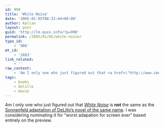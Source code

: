 ```yaml
---
id: 990
title: 'White Noise'
date: '2005-01-05T08:33:44+00:00'
author: Kellan
layout: post
guid: 'http://lm.quxx.info/?p=990'
permalink: /2005/01/05/white-noise/
typo_id:
    - '988'
mt_id:
    - '2683'
link_related:
    - ''
raw_content:
    - 'Am I only one who just figured out that <a href=\"http://www.imdb.com/title/tt0375210/\"><cite>White Noise</cite></a> is <b>not</b> the same as the <a href=\"http://laughingmeme.org/mlp/archives/2004_07.html#002238\">Sonnenfeld adaptation of DeLillo\''s novel of the same name</a>.  I was considering nominating it for \"worst adapation for screen ever\" based entirely on the preview.'
tags:
    - books
    - delillo
    - movie
---
```


Am I only one who just figured out that [<cite>White Noise</cite>](http://www.imdb.com/title/tt0375210/) is **not** the same as the [Sonnenfeld adaptation of DeLillo’s novel of the same name](http://laughingmeme.org/mlp/archives/2004_07.html#002238). I was considering nominating it for “worst adapation for screen ever” based entirely on the preview.